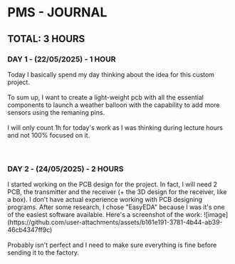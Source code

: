 <H1> <b> PMS - JOURNAL </b> </H1> <H2> <b> TOTAL: 3 HOURS </b> </H2>

<H3> DAY 1 - (22/05/2025) - 1 HOUR </H3>
Today I basically spend my day thinking about the idea for this custom project. 
<br> 
<br>
To sum up, I want to create a light-weight pcb with all the essential components to launch a weather balloon with the capability to add more sensors using the remaning pins.
<br>
<br>
I will only count 1h for today's work as I was thinking during lecture hours and not 100% focused on it.
<br>
<br>
<br>
<H3> DAY 2 - (24/05/2025) - 2 HOURS </H3>
I started working on the PCB design for the project. In fact, I will need 2 PCB, the transmitter and the receiver (+ the 3D design for the receiver, like a box). I don't have actual experience working with PCB designing programs. After some research, I chose "EasyEDA" because I was it's one of the easiest software available. Here's a screenshot of the work:
![image](https://github.com/user-attachments/assets/b161e191-3781-4b44-ab39-46cb4347ff9c)
<br> 
<br>
Probably isn't perfect and I need to make sure everything is fine before sending it to the factory.
